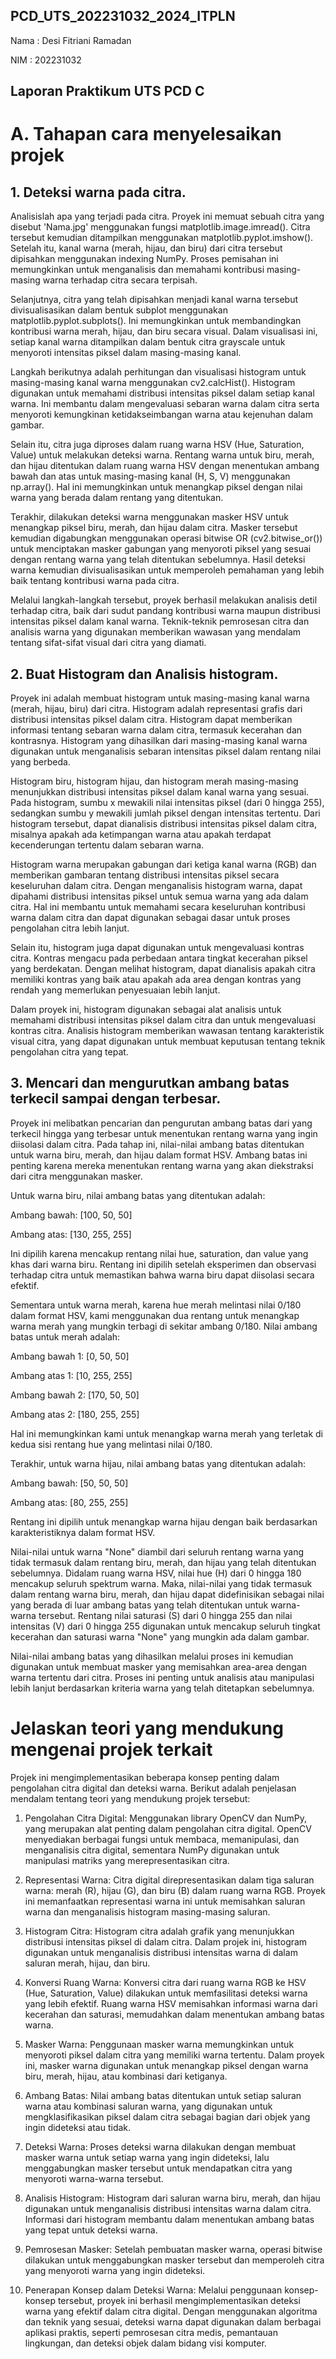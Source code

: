 
## PCD_UTS_202231032_2024_ITPLN

Nama : Desi Fitriani Ramadan

NIM  : 202231032

## Laporan Praktikum UTS PCD C
# A. Tahapan cara menyelesaikan projek

## 1. Deteksi warna pada citra. 
Analisislah apa yang terjadi pada citra. 
Proyek ini memuat sebuah citra yang disebut 'Nama.jpg' menggunakan fungsi matplotlib.image.imread(). Citra tersebut kemudian ditampilkan menggunakan matplotlib.pyplot.imshow(). Setelah itu, kanal warna (merah, hijau, dan biru) dari citra tersebut dipisahkan menggunakan indexing NumPy. Proses pemisahan ini memungkinkan untuk menganalisis dan memahami kontribusi masing-masing warna terhadap citra secara terpisah.

Selanjutnya, citra yang telah dipisahkan menjadi kanal warna tersebut divisualisasikan dalam bentuk subplot menggunakan matplotlib.pyplot.subplots(). Ini memungkinkan untuk membandingkan kontribusi warna merah, hijau, dan biru secara visual. Dalam visualisasi ini, setiap kanal warna ditampilkan dalam bentuk citra grayscale untuk menyoroti intensitas piksel dalam masing-masing kanal.

Langkah berikutnya adalah perhitungan dan visualisasi histogram untuk masing-masing kanal warna menggunakan cv2.calcHist(). Histogram digunakan untuk memahami distribusi intensitas piksel dalam setiap kanal warna. Ini membantu dalam mengevaluasi sebaran warna dalam citra serta menyoroti kemungkinan ketidakseimbangan warna atau kejenuhan dalam gambar.

Selain itu, citra juga diproses dalam ruang warna HSV (Hue, Saturation, Value) untuk melakukan deteksi warna. Rentang warna untuk biru, merah, dan hijau ditentukan dalam ruang warna HSV dengan menentukan ambang bawah dan atas untuk masing-masing kanal (H, S, V) menggunakan np.array(). Hal ini memungkinkan untuk menangkap piksel dengan nilai warna yang berada dalam rentang yang ditentukan.

Terakhir, dilakukan deteksi warna menggunakan masker HSV untuk menangkap piksel biru, merah, dan hijau dalam citra. Masker tersebut kemudian digabungkan menggunakan operasi bitwise OR (cv2.bitwise_or()) untuk menciptakan masker gabungan yang menyoroti piksel yang sesuai dengan rentang warna yang telah ditentukan sebelumnya. Hasil deteksi warna kemudian divisualisasikan untuk memperoleh pemahaman yang lebih baik tentang kontribusi warna pada citra.

Melalui langkah-langkah tersebut, proyek berhasil melakukan analisis detil terhadap citra, baik dari sudut pandang kontribusi warna maupun distribusi intensitas piksel dalam kanal warna. Teknik-teknik pemrosesan citra dan analisis warna yang digunakan memberikan wawasan yang mendalam tentang sifat-sifat visual dari citra yang diamati.

## 2. Buat Histogram dan Analisis histogram. 
Proyek ini adalah membuat histogram untuk masing-masing kanal warna (merah, hijau, biru) dari citra. Histogram adalah representasi grafis dari distribusi intensitas piksel dalam citra. Histogram dapat memberikan informasi tentang sebaran warna dalam citra, termasuk kecerahan dan kontrasnya. Histogram yang dihasilkan dari masing-masing kanal warna digunakan untuk menganalisis sebaran intensitas piksel dalam rentang nilai yang berbeda.

Histogram biru, histogram hijau, dan histogram merah masing-masing menunjukkan distribusi intensitas piksel dalam kanal warna yang sesuai. Pada histogram, sumbu x mewakili nilai intensitas piksel (dari 0 hingga 255), sedangkan sumbu y mewakili jumlah piksel dengan intensitas tertentu. Dari histogram tersebut, dapat dianalisis distribusi intensitas piksel dalam citra, misalnya apakah ada ketimpangan warna atau apakah terdapat kecenderungan tertentu dalam sebaran warna.

Histogram warna merupakan gabungan dari ketiga kanal warna (RGB) dan memberikan gambaran tentang distribusi intensitas piksel secara keseluruhan dalam citra. Dengan menganalisis histogram warna, dapat dipahami distribusi intensitas piksel untuk semua warna yang ada dalam citra. Hal ini membantu untuk memahami secara keseluruhan kontribusi warna dalam citra dan dapat digunakan sebagai dasar untuk proses pengolahan citra lebih lanjut.

Selain itu, histogram juga dapat digunakan untuk mengevaluasi kontras citra. Kontras mengacu pada perbedaan antara tingkat kecerahan piksel yang berdekatan. Dengan melihat histogram, dapat dianalisis apakah citra memiliki kontras yang baik atau apakah ada area dengan kontras yang rendah yang memerlukan penyesuaian lebih lanjut.

Dalam proyek ini, histogram digunakan sebagai alat analisis untuk memahami distribusi intensitas piksel dalam citra dan untuk mengevaluasi kontras citra. Analisis histogram memberikan wawasan tentang karakteristik visual citra, yang dapat digunakan untuk membuat keputusan tentang teknik pengolahan citra yang tepat.

## 3. Mencari dan mengurutkan ambang batas terkecil sampai dengan terbesar.
Proyek ini melibatkan pencarian dan pengurutan ambang batas dari yang terkecil hingga yang terbesar untuk menentukan rentang warna yang ingin diisolasi dalam citra. Pada tahap ini, nilai-nilai ambang batas ditentukan untuk warna biru, merah, dan hijau dalam format HSV. Ambang batas ini penting karena mereka menentukan rentang warna yang akan diekstraksi dari citra menggunakan masker.

Untuk warna biru, nilai ambang batas yang ditentukan adalah:

Ambang bawah: [100, 50, 50]

Ambang atas: [130, 255, 255]

Ini dipilih karena mencakup rentang nilai hue, saturation, dan value yang khas dari warna biru. Rentang ini dipilih setelah eksperimen dan observasi terhadap citra untuk memastikan bahwa warna biru dapat diisolasi secara efektif.

Sementara untuk warna merah, karena hue merah melintasi nilai 0/180 dalam format HSV, kami menggunakan dua rentang untuk menangkap warna merah yang mungkin terbagi di sekitar ambang 0/180. Nilai ambang batas untuk merah adalah:

Ambang bawah 1: [0, 50, 50]

Ambang atas 1: [10, 255, 255]

Ambang bawah 2: [170, 50, 50]

Ambang atas 2: [180, 255, 255]

Hal ini memungkinkan kami untuk menangkap warna merah yang terletak di kedua sisi rentang hue yang melintasi nilai 0/180.

Terakhir, untuk warna hijau, nilai ambang batas yang ditentukan adalah:

Ambang bawah: [50, 50, 50]

Ambang atas: [80, 255, 255]

Rentang ini dipilih untuk menangkap warna hijau dengan baik berdasarkan karakteristiknya dalam format HSV.

Nilai-nilai untuk warna "None" diambil dari seluruh rentang warna yang tidak termasuk dalam rentang biru, merah, dan hijau yang telah ditentukan sebelumnya.
Didalam ruang warna HSV, nilai hue (H) dari 0 hingga 180 mencakup seluruh spektrum warna. Maka, nilai-nilai yang tidak termasuk dalam rentang warna biru, merah, dan hijau dapat didefinisikan sebagai nilai yang berada di luar ambang batas yang telah ditentukan untuk warna-warna tersebut.
Rentang nilai saturasi (S) dari 0 hingga 255 dan nilai intensitas (V) dari 0 hingga 255 digunakan untuk mencakup seluruh tingkat kecerahan dan saturasi warna "None" yang mungkin ada dalam gambar.

Nilai-nilai ambang batas yang dihasilkan melalui proses ini kemudian digunakan untuk membuat masker yang memisahkan area-area dengan warna tertentu dari citra. Proses ini penting untuk analisis atau manipulasi lebih lanjut berdasarkan kriteria warna yang telah ditetapkan sebelumnya.

# Jelaskan teori yang mendukung mengenai projek terkait
Projek ini mengimplementasikan beberapa konsep penting dalam pengolahan citra digital dan deteksi warna. Berikut adalah penjelasan mendalam tentang teori yang mendukung projek tersebut:

1. Pengolahan Citra Digital: Menggunakan library OpenCV dan NumPy, yang merupakan alat penting dalam pengolahan citra digital. OpenCV menyediakan berbagai fungsi untuk membaca, memanipulasi, dan menganalisis citra digital, sementara NumPy digunakan untuk manipulasi matriks yang merepresentasikan citra.

2. Representasi Warna: Citra digital direpresentasikan dalam tiga saluran warna: merah (R), hijau (G), dan biru (B) dalam ruang warna RGB. Proyek ini memanfaatkan representasi warna ini untuk memisahkan saluran warna dan menganalisis histogram masing-masing saluran.

3. Histogram Citra: Histogram citra adalah grafik yang menunjukkan distribusi intensitas piksel di dalam citra. Dalam projek ini, histogram digunakan untuk menganalisis distribusi intensitas warna di dalam saluran merah, hijau, dan biru.

4. Konversi Ruang Warna: Konversi citra dari ruang warna RGB ke HSV (Hue, Saturation, Value) dilakukan untuk memfasilitasi deteksi warna yang lebih efektif. Ruang warna HSV memisahkan informasi warna dari kecerahan dan saturasi, memudahkan dalam menentukan ambang batas warna.

5. Masker Warna: Penggunaan masker warna memungkinkan untuk menyoroti piksel dalam citra yang memiliki warna tertentu. Dalam proyek ini, masker warna digunakan untuk menangkap piksel dengan warna biru, merah, hijau, atau kombinasi dari ketiganya.

6. Ambang Batas: Nilai ambang batas ditentukan untuk setiap saluran warna atau kombinasi saluran warna, yang digunakan untuk mengklasifikasikan piksel dalam citra sebagai bagian dari objek yang ingin dideteksi atau tidak.

7. Deteksi Warna: Proses deteksi warna dilakukan dengan membuat masker warna untuk setiap warna yang ingin dideteksi, lalu menggabungkan masker tersebut untuk mendapatkan citra yang menyoroti warna-warna tersebut.

8. Analisis Histogram: Histogram dari saluran warna biru, merah, dan hijau digunakan untuk menganalisis distribusi intensitas warna dalam citra. Informasi dari histogram membantu dalam menentukan ambang batas yang tepat untuk deteksi warna.

9. Pemrosesan Masker: Setelah pembuatan masker warna, operasi bitwise dilakukan untuk menggabungkan masker tersebut dan memperoleh citra yang menyoroti warna yang ingin dideteksi.

10. Penerapan Konsep dalam Deteksi Warna: Melalui penggunaan konsep-konsep tersebut, proyek ini berhasil mengimplementasikan deteksi warna yang efektif dalam citra digital. Dengan menggunakan algoritma dan teknik yang sesuai, deteksi warna dapat digunakan dalam berbagai aplikasi praktis, seperti pemrosesan citra medis, pemantauan lingkungan, dan deteksi objek dalam bidang visi komputer.